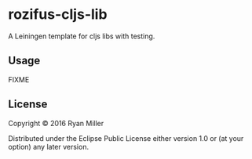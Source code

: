 # rozifus-cljs-lib

A Leiningen template for cljs libs with testing.

## Usage

FIXME

## License

Copyright © 2016 Ryan Miller

Distributed under the Eclipse Public License either version 1.0 or (at
your option) any later version.
